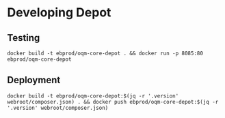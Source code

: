 # Developing Depot

## Testing

`docker build -t ebprod/oqm-core-depot . && docker run -p 8085:80 ebprod/oqm-core-depot`

## Deployment

`docker build -t ebprod/oqm-core-depot:$(jq -r '.version' webroot/composer.json) . && docker push ebprod/oqm-core-depot:$(jq -r '.version' webroot/composer.json)`
